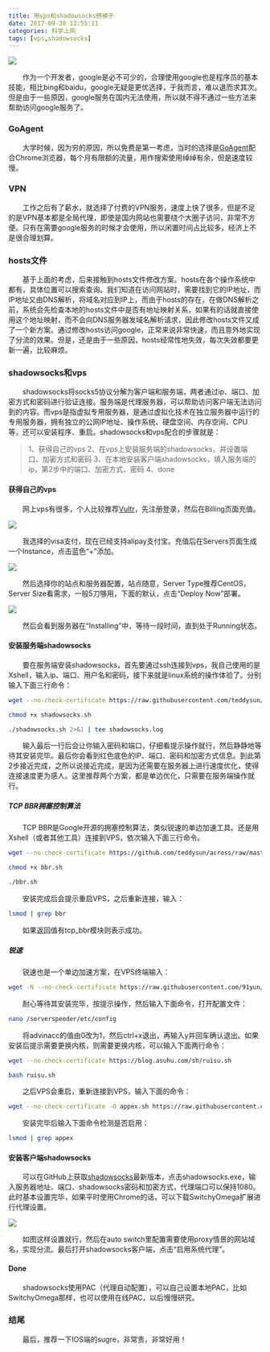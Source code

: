 ```yaml
---
title: 用vps和shadowsocks搭梯子
date: 2017-09-30 13:55:11
categories: 科学上网
tags: [vps,shadowsocks]
---
```

![](http://orujzh93n.bkt.clouddn.com/ladder.jpg)<!-- more -->

　　作为一个开发者，google是必不可少的，合理使用google也是程序员的基本技能，相比bing和baidu，google无疑是更优选择，于我而言，难以退而求其次。但是由于一些原因，google服务在国内无法使用，所以就不得不通过一些方法来帮助访问google服务了。
### GoAgent
　　大学时候，因为穷的原因，所以免费是第一考虑，当时的选择是[GoAgent](https://zh.wikipedia.org/wiki/GoAgent)配合Chrome浏览器，每个月有限额的流量，用作搜索使用绰绰有余，但是速度较慢。
### VPN
　　工作之后有了薪水，就选择了付费的VPN服务，速度上快了很多，但是不足的是VPN基本都是全局代理，即使是国内网站也需要绕个大圈子访问，非常不方便。只有在需要google服务的时候才会使用，所以闲置时间占比较多，经济上不是很合理划算。
### hosts文件
　　基于上面的考虑，后来接触到hosts文件修改方案。hosts在各个操作系统中都有，具体位置可以搜索查询。我们知道在访问网站时，需要找到它的IP地址，而IP地址又由DNS解析，将域名对应到IP上，而由于hosts的存在，在做DNS解析之前，系统会先检查本地的hosts文件中是否有地址映射关系，如果有的话就直接使用这个地址映射，而不会向DNS服务器发域名解析请求，因此修改hosts文件又成了一个新方案。通过修改hosts访问google，正常来说非常快速，而且意外地实现了分流的效果。但是，还是由于一些原因，hosts经常性地失效，每次失效都要更新一遍，比较麻烦。
### shadowsocks和vps
　　shadowsocks将socks5协议分解为客户端和服务端，两者通过ip、端口、加密方式和密码进行验证连接。服务端是代理服务器，可以帮助访问客户端无法访问到的内容。而vps是指虚拟专用服务器，是通过虚拟化技术在独立服务器中运行的专用服务器，拥有独立的公网IP地址、操作系统、硬盘空间、内存空间、CPU等，还可以安装程序、重启。shadowsocks和vps配合的步骤就是：
> 1、获得自己的vps
> 2、在vps上安装服务端的shadowsocks，并设置端口、加密方式和密码
> 3、在本地安装客户端shadowsocks，填入服务端的ip，第2步中的端口、加密方式、密码
> 4、done

#### 获得自己的vps
　　网上vps有很多，个人比较推荐[Vultr](https://www.vultr.com/?ref=7222285)，先注册登录，然后在Billing页面充值。

![](http://orujzh93n.bkt.clouddn.com/vultr_billing.png)

　　我选择的visa支付，现在已经支持alipay支付宝。充值后在Servers页面生成一个Instance，点击蓝色“+”添加。

![](http://orujzh93n.bkt.clouddn.com/vultr_servers.png)

　　然后选择你的站点和服务器配置，站点随意，Server Type推荐CentOS，Server Size看需求，一般5刀够用，下面的默认，点击“Deploy Now”部署。

![](http://orujzh93n.bkt.clouddn.com/vultr_deploy.png)

　　然后会看到服务器在“Installing”中，等待一段时间，直到处于Running状态。
#### 安装服务端shadowsocks
　　要在服务端安装shadowsocks，首先要通过ssh连接到vps，我自己使用的是Xshell，输入ip、端口、用户名和密码，接下来就是linux系统的操作体验了。分别输入下面三行命令：
``` bash
wget --no-check-certificate https://raw.githubusercontent.com/teddysun/shadowsocks_install/master/shadowsocks.sh
```
``` bash
chmod +x shadowsocks.sh
```
``` bash
./shadowsocks.sh 2>&1 | tee shadowsocks.log
```
　　输入最后一行后会让你输入密码和端口，仔细看提示操作就行，然后静静地等待其安装完毕。最后你会看到红色底色的IP、端口、密码和加密方式信息。到此第2步接近完成，之所以说接近完成，是因为还需要在服务器上进行速度优化，使得连接速度更为感人。这里推荐两个方案，都是单边优化，只需要在服务端操作就行。
##### TCP BBR拥塞控制算法
　　TCP BBR是Google开源的拥塞控制算法，类似锐速的单边加速工具。还是用Xshell（或者其他工具）连接到VPS，依次输入下面三行命令。
``` bash
wget --no-check-certificate https://github.com/teddysun/across/raw/master/bbr.sh
```
``` bash
chmod +x bbr.sh
```
``` bash
./bbr.sh
```
　　安装完成后会提示重启VPS，之后重新连接，输入：
``` bash
lsmod | grep bbr
```
　　如果返回值有tcp_bbr模块则表示成功。
##### 锐速
　　锐速也是一个单边加速方案，在VPS终端输入：
``` bash
wget -N --no-check-certificate https://raw.githubusercontent.com/91yun/serverspeeder/master/serverspeeder-all.sh && bash serverspeeder-all.sh
```
　　耐心等待其安装完毕，按提示操作，然后输入下面命令，打开配置文件：
``` bash
nano /serverspeeder/etc/config
```
　　将advinacc的值由0改为1，然后ctrl+x退出，再输入y并回车确认退出。如果安装后提示需要更换内核，则需要更换内核，可以输入下面两行命令：
``` bash
wget --no-check-certificate https://blog.asuhu.com/sh/ruisu.sh
```
``` bash
bash ruisu.sh
```
　　之后VPS会重启，重新连接到VPS，输入下面的命令：
``` bash 
wget --no-check-certificate -O appex.sh https://raw.githubusercontent.com/0oVicero0/serverSpeeder_Install/master/appex.sh && chmod +x appex.sh && bash appex.sh install
```
　　安装完毕后输入下面命令检测是否启用：
``` bash
lsmod | grep appex
```
#### 安装客户端shadowsocks
　　可以在GitHub上获取[shadowsocks](https://github.com/shadowsocks/shadowsocks-windows/releases)最新版本，点击shadowsocks.exe，输入服务器地址、端口、shadowsocks密码和加密方式，代理端口可以保持1080。此时基本设置完毕，如果平时使用Chrome的话，可以下载SwitchyOmega扩展进行代理设置。

![](http://orujzh93n.bkt.clouddn.com/switchyomega.png)

　　如图这样设置就行，然后在auto switch里配置需要使用proxy情景的网站域名，实现分流。最后打开shadowsocks客户端，点击“启用系统代理”。
#### Done
　　shadowsocks使用PAC（代理自动配置），可以自己设置本地PAC，比如SwitchyOmega那样，也可以使用在线PAC，以后慢慢研究。
### 结尾
　　最后，推荐一下IOS端的sugre，非常贵，非常好用！

